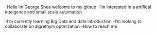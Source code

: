 -Hello Im George Shea welcome to my github
-I’m interested in a artifical intelgence and small scale automation 

-I’m currently learning Big Data and data introduction 
-I’m looking to collaborate on algrethym optmization
-How to reach me 

<!---
GeorgeJShea/GeorgeJShea is a ✨ special ✨ repository because its `README.md` (this file) appears on your GitHub profile.
You can click the Preview link to take a look at your changes.
--->
